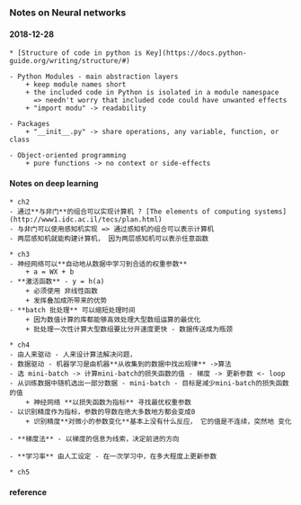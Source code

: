 ### Notes on Neural networks

#### 2018-12-28 
    * [Structure of code in python is Key](https://docs.python-guide.org/writing/structure/#)

    - Python Modules - main abstraction layers
        + keep module names short
        + the included code in Python is isolated in a module namespace
          => needn't worry that included code could have unwanted effects
        + "import modu" -> readability

    - Packages
        + "__init__.py" -> share operations, any variable, function, or class

    - Object-oriented programming
        + pure functions -> no context or side-effects
        


#### Notes on deep learning
    * ch2
    - 通过**与非门**的组合可以实现计算机 ? [The elements of computing systems](http://www1.idc.ac.il/tecs/plan.html) 
    - 与非门可以使用感知机实现 => 通过感知机的组合可以表示计算机  
    - 两层感知机就能构建计算机， 因为两层感知机可以表示任意函数

    * ch3
    - 神经网络可以**自动地从数据中学习到合适的权重参数** 
        + a = WX + b 
    - **激活函数** - y = h(a)
        + 必须使用 非线性函数 
        + 发挥叠加成所带来的优势 
    - **batch 批处理** 可以缩短处理时间
        + 因为数值计算的库都能够高效处理大型数组运算的最优化
        + 批处理一次性计算大型数组要比分开速度更快 - 数据传送成为瓶颈

    * ch4
    - 由人来驱动 - 人来设计算法解决问题，
    - 数据驱动 - 机器学习是由机器**从收集到的数据中找出规律** ->算法
    - 选 mini-batch -> 计算mini-batch的损失函数的值 - 梯度 -> 更新参数 <- loop
    - 从训练数据中随机选出一部分数据 - mini-batch - 目标是减少mini-batch的损失函数的值
        + 神经网络 **以损失函数为指标** 寻找最优权重参数
    - 以识别精度作为指标，参数的导数在绝大多数地方都会变成0
        + 识别精度**对微小的参数变化**基本上没有什么反应， 它的值是不连续，突然地 变化

    - **梯度法** - 以梯度的信息为线索，决定前进的方向 

    - **学习率** 由人工设定 - 在一次学习中，在多大程度上更新参数 

    * ch5


#### reference